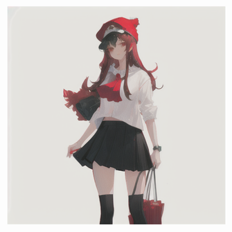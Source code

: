 

![image](https://github.com/2021CGR/Ai_ProJect_2025_01/blob/main/img2img/00004-1479935150.png?raw=true)